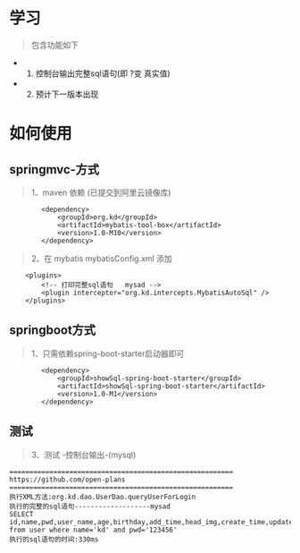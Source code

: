 # 学习
> 包含功能如下

- 1. 控制台输出完整sql语句(即 ?变 真实值)  
- 2. 预计下一版本出现


# 如何使用
## springmvc-方式
> 1、maven 依赖  (已提交到阿里云镜像库)
```
		<dependency>
			<groupId>org.kd</groupId>
			<artifactId>mybatis-tool-box</artifactId>
			<version>1.0-M10</version>
		</dependency>
```

> 2、在 mybatis mybatisConfig.xml 添加
```
	<plugins> 
		<!-- 打印完整sql语句   mysad -->
		<plugin interceptor="org.kd.intercepts.MybatisAutoSql" />
	</plugins>  
```


## springboot方式


> 1、只需依赖spring-boot-starter启动器即可 
```
		<dependency>
	        <groupId>showSql-spring-boot-starter</groupId>
	        <artifactId>showSql-spring-boot-starter</artifactId>
	        <version>1.0-M1</version>
		</dependency>

```

## 测试
> 3、测试 -控制台输出-(mysql)
```
========================================================
https://github.com/open-plans
========================================================
执行XML方法:org.kd.dao.UserDao.queryUserForLogin
执行的完整的sql语句-------------------mysad
SELECT id,name,pwd,user_name,age,birthday,add_time,head_img,create_time,update_time,del_flag 
from user where name='kd' and pwd='123456'
执行的sql语句的时间:330ms
```		